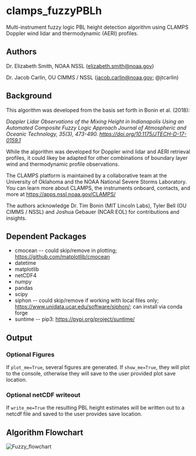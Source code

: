 # clamps_fuzzyPBLh
Multi-instrument fuzzy logic PBL height detection algorithm using CLAMPS Doppler wind lidar and thermodynamic (AERI) profiles.

## Authors
Dr. Elizabeth Smith, NOAA NSSL (elizabeth.smith@noaa.gov)

Dr. Jacob Carlin, OU CIMMS / NSSL (jacob.carlin@noaa.gov; @jtcarlin)

## Background
This algorithm was developed from the basis set forth in Bonin et al. (2018):

*Doppler Lidar Observations of the Mixing Height in Indianapolis Using an Automated Composite Fuzzy Logic Approach
Journal of Atmospheric and Oceanic Technology, 35(3), 473-490. https://doi.org/10.1175/JTECH-D-17-0159.1*

While the algorithm was developed for Doppler wind lidar and AERI retrieval profiles, it could likey be adapted for other combinations of boundary layer wind and thermodynamic profile observations.

The CLAMPS platform is maintained by a collaborative team at the University of Oklahoma and the NOAA National Severe Storms Laboratory. You can learn more about CLAMPS, the instruments onboard, contacts, and more at https://apps.nssl.noaa.gov/CLAMPS/

The authors acknowledge Dr. Tim Bonin (MIT Lincoln Labs), Tyler Bell (OU CIMMS / NSSL) and Joshua Gebauer (NCAR EOL) for contributions and insights.

## Dependent Packages

- cmocean -- could skip/remove in plotting; https://github.com/matplotlib/cmocean
- datetime
- matplotlib
- netCDF4
- numpy
- pandas
- scipy
- siphon -- could skip/remove if working with local files only; https://www.unidata.ucar.edu/software/siphon/; can install via conda forge
- suntime -- pip3: https://pypi.org/project/suntime/

## Output

### Optional Figures 
If `plot_me=True`, several figures are generated. If `show_me=True`, they will plot to the console, otherwise they will save to the user provided plot save location. 

### Optional netCDF writeout
If `write_me=True` the resulting PBL height estimates will be written out to a netcdf file and saved to the user provides save location. 

## Algorithm Flowchart

![Fuzzy_flowchart](https://user-images.githubusercontent.com/47791747/146992157-b1330260-4cb4-4a18-b5a9-be8f4ad11abc.png)

 
